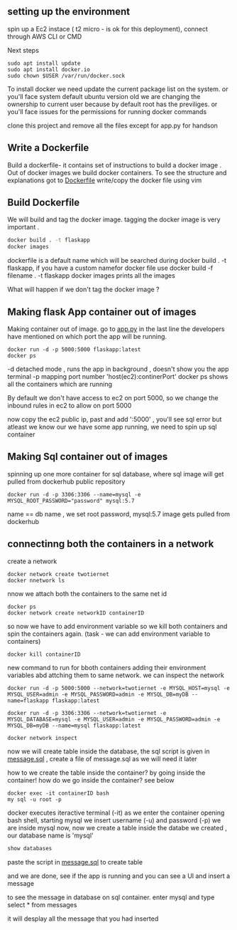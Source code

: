 ## setting up the environment 

spin up a Ec2 instace ( t2 micro - is ok for this deployment), connect through AWS CLI or CMD

Next steps 

```
sudo apt install update 
sudo apt install docker.io
sudo chown $USER /var/run/docker.sock
```

To install docker we need update the current package list on the system. or you'll face system default ubuntu version old
we are changing the ownership to current user because by default root has the previliges. or you'll face issues for the permissions for running docker commands

clone this project and remove all the files except for app.py for handson

## Write a Dockerfile 

Build a dockerfile- it contains set of instructions to build a docker image . Out of docker images we build docker containers.
To see the structure and explanations got to  [Dockerfile](../Dockerfile)  write/copy the docker file using vim

## Build Dockerfile

We will build and tag the docker image. tagging the docker image is very important . 
```bash
docker build . -t flaskapp
docker images
```
dockerfile is a default name which will be searched during docker build . -t flaskapp, if you have a custom namefor docker file use docker build -f filename . -t flaskapp
docker images prints all the images 

What will happen if we don't tag the docker image ? 

## Making flask App container out of images 

Making container out of image. go to [app.py](../app.py) in the last line the developers have mentioned on which port the app will be running.
```
docker run -d -p 5000:5000 flaskapp:latest
docker ps
```
-d detached mode , runs the app in background , doesn't show you the app terminal
-p mapping port number 'host(ec2):continerPort' 
docker ps shows all the containers which are running

By default we don't have access to ec2 on port 5000, so we change the inbound rules in ec2 to allow on port 5000

now copy the ec2 public ip, past  and add ':5000' , you'll see sql error but atleast we know our we have some app running, we need to spin up sql container

## Making Sql container out of images

spinning up one more container for sql database, where sql image will get pulled from dockerhub public repository

```
docker run -d -p 3306:3306 --name=mysql -e MYSQL_ROOT_PASSWORD="password" mysql:5.7
```
name == db name , we set root password, mysql:5.7 image gets pulled from dockerhub

## connectinng both the containers in a network

create a  network

```
docker network create twotiernet
docker nnetwork ls 
```

nnow we attach both the containers to the same net id
```
docker ps
docker network create networkID containerID
```

so now we have to add environment variable so we kill both containers and spin the containers again. (task - we can add environment variable to containers)
```
docker kill containerID
```

new command to run for bboth containers adding their environment variables abd attching them to same network. we can inspect the network
```
docker run -d -p 5000:5000 --network=twotiernet -e MYSQL_HOST=mysql -e MYSQL_USER=admin -e MYSQL_PASSWORD=admin -e MYSQL_DB=myDB --name=flaskapp flaskapp:latest

docker run -d -p 3306:3306 --network=twotiernet -e MYSQL_DATABASE=mysql -e MYSQL_USER=admin -e MYSQL_PASSWORD=admin -e MYSQL_DB=myDB --name=mysql flaskapp:latest

docker network inspect
```
now we will create table inside the database, the sql script is given in [message.sql](../message.sql) , create a file of message.sql as we will need it later 

how to we create the table inside the container? by going inside the container!
how do we go inside the container? see below
```
docker exec -it containerID bash
my sql -u root -p
```
docker executes iteractive terminal (-it) as we enter the container opening bash shell, starting mysql we insert username (-u) and password (-p)
we are inside mysql now, now we create a table inside the databe we created , our database name is 'mysql'

```bash
show databases
```
paste the script in [message.sql](../message.sql)  to create table

and we are done, see if the app is running and you can see a UI and insert a message 

to see the message in database on sql container. enter mysql and type select * from messages

it will desplay all the message that you had inserted



